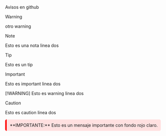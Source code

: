 Avisos en github

> [!WARNING]
> otro warning

> [!NOTE]
> Esto es una nota
> linea dos

> [!TIP]
> Esto es un tip

> [!IMPORTANT]
> Esto es important
> linea dos
> 
> [!WARNING]
> Esto es warning
> linea dos

> [!CAUTION]
> Esto es caution
> linea dos

<div style="background-color: #ffe0e0; padding: 10px; border-radius: 5px; border-left: 5px solid red;">
    **IMPORTANTE:** Esto es un mensaje importante con fondo rojo claro.
</div>
